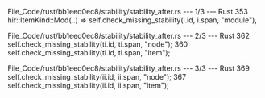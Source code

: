 File_Code/rust/bb1eed0ec8/stability/stability_after.rs --- 1/3 --- Rust
353             hir::ItemKind::Mod(..) => self.check_missing_stability(i.id, i.span, "module"),                                                                

File_Code/rust/bb1eed0ec8/stability/stability_after.rs --- 2/3 --- Rust
362         self.check_missing_stability(ti.id, ti.span, "node");                                                                                            360         self.check_missing_stability(ti.id, ti.span, "item");

File_Code/rust/bb1eed0ec8/stability/stability_after.rs --- 3/3 --- Rust
369             self.check_missing_stability(ii.id, ii.span, "node");                                                                                        367             self.check_missing_stability(ii.id, ii.span, "item");

